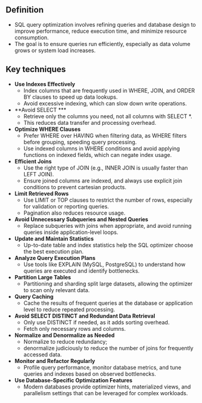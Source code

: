 ## Definition

- SQL query optimization involves refining queries and database design to improve performance, reduce execution time, and minimize resource consumption. 
- The goal is to ensure queries run efficiently, especially as data volume grows or system load increases.
## Key techniques

- **Use Indexes Effectively**
    - Index columns that are frequently used in WHERE, JOIN, and ORDER BY clauses to speed up data lookups.
    - Avoid excessive indexing, which can slow down write operations.
- **Avoid SELECT ***
    - Retrieve only the columns you need, not all columns with SELECT *.
    - This reduces data transfer and processing overhead.
- **Optimize WHERE Clauses**
    - Prefer WHERE over HAVING when filtering data, as WHERE filters before grouping, speeding query processing.
    - Use indexed columns in WHERE conditions and avoid applying functions on indexed fields, which can negate index usage.
- **Efficient Joins**
    - Use the right type of JOIN (e.g., INNER JOIN is usually faster than LEFT JOIN).
    - Ensure joined columns are indexed, and always use explicit join conditions to prevent cartesian products.
- **Limit Retrieved Rows**
    - Use LIMIT or TOP clauses to restrict the number of rows, especially for validation or reporting queries.
    - Pagination also reduces resource usage.
- **Avoid Unnecessary Subqueries and Nested Queries**
    - Replace subqueries with joins when appropriate, and avoid running queries inside application-level loops.
- **Update and Maintain Statistics**
    - Up-to-date table and index statistics help the SQL optimizer choose the best execution plan.
- **Analyze Query Execution Plans**
    - Use tools like EXPLAIN (MySQL, PostgreSQL) to understand how queries are executed and identify bottlenecks.
- **Partition Large Tables**
    - Partitioning and sharding split large datasets, allowing the optimizer to scan only relevant data.
- **Query Caching**
    - Cache the results of frequent queries at the database or application level to reduce repeated processing.
- **Avoid SELECT DISTINCT and Redundant Data Retrieval**
    - Only use DISTINCT if needed, as it adds sorting overhead.
    - Fetch only necessary rows and columns.
- **Normalize and Denormalize as Needed**
    - Normalize to reduce redundancy;
    - denormalize judiciously to reduce the number of joins for frequently accessed data.
- **Monitor and Refactor Regularly**
    - Profile query performance, monitor database metrics, and tune queries and indexes based on observed bottlenecks.
- **Use Database-Specific Optimization Features**
    - Modern databases provide optimizer hints, materialized views, and parallelism settings that can be leveraged for complex workloads.